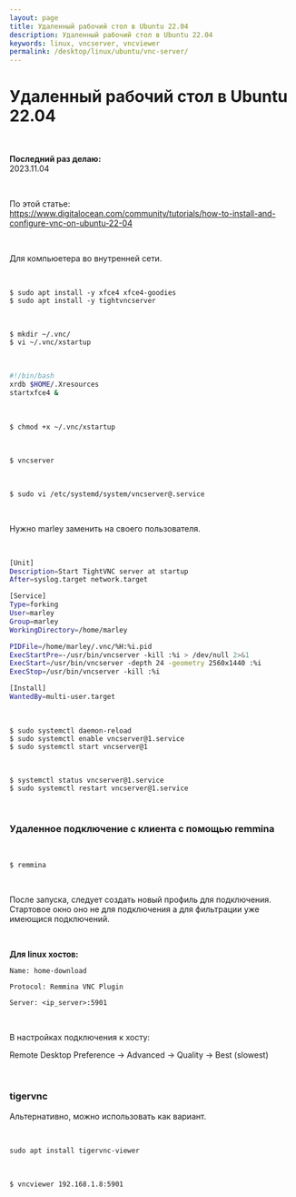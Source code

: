```yaml
---
layout: page
title: Удаленный рабочий стол в Ubuntu 22.04
description: Удаленный рабочий стол в Ubuntu 22.04
keywords: linux, vncserver, vncviewer
permalink: /desktop/linux/ubuntu/vnc-server/
---
```


# Удаленный рабочий стол в Ubuntu 22.04

<br/>

**Последний раз делаю:**  
2023.11.04

<br/>

По этой статье:  
https://www.digitalocean.com/community/tutorials/how-to-install-and-configure-vnc-on-ubuntu-22-04

<br/>

Для компьюетера во внутренней сети.

<br/>

```
$ sudo apt install -y xfce4 xfce4-goodies
$ sudo apt install -y tightvncserver
```

<br/>

```
$ mkdir ~/.vnc/
$ vi ~/.vnc/xstartup
```

<br/>

```bash
#!/bin/bash
xrdb $HOME/.Xresources
startxfce4 &
```

<br/>

```
$ chmod +x ~/.vnc/xstartup
```

<br/>

```
$ vncserver
```

<br/>

```
$ sudo vi /etc/systemd/system/vncserver@.service
```

<br/>

Нужно marley заменить на своего пользователя.

<br/>

```bash
[Unit]
Description=Start TightVNC server at startup
After=syslog.target network.target

[Service]
Type=forking
User=marley
Group=marley
WorkingDirectory=/home/marley

PIDFile=/home/marley/.vnc/%H:%i.pid
ExecStartPre=-/usr/bin/vncserver -kill :%i > /dev/null 2>&1
ExecStart=/usr/bin/vncserver -depth 24 -geometry 2560x1440 :%i
ExecStop=/usr/bin/vncserver -kill :%i

[Install]
WantedBy=multi-user.target
```

<br/>

```
$ sudo systemctl daemon-reload
$ sudo systemctl enable vncserver@1.service
$ sudo systemctl start vncserver@1
```

<br/>

```
$ systemctl status vncserver@1.service
$ sudo systemctl restart vncserver@1.service
```

<br/>

### Удаленное подключение с клиента с помощью remmina

<br/>

```
$ remmina
```

<br/>

После запуска, следует создать новый профиль для подключения. Стартовое окно оно не для подключения а для фильтрации уже имеющися подключений.

<br/>

**Для linux хостов:**

```
Name: home-download

Protocol: Remmina VNC Plugin

Server: <ip_server>:5901
```

<!-- <br/>

**Для windows хостов:**

RDP

В общих настройках remmina выбрать

Preferences -> RDP -> Use client keyboard mapping -->

<br/>

В настройках подключения к хосту:

Remote Desktop Preference -> Advanced -> Quality -> Best (slowest)

<br/>

### tigervnc

Альтернативно, можно использовать как вариант.

<br/>

```
sudo apt install tigervnc-viewer
```

<br/>

```
$ vncviewer 192.168.1.8:5901
```
